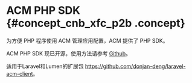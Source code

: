 # ACM PHP SDK {#concept_cnb_xfc_p2b .concept}

为方便 PHP 程序使用 ACM 管理应用配置，ACM 提供了 PHP SDK。

ACM PHP SDK 现已开源，使用方法请参考 [Github](https://github.com/alibaba/acm-sdk-php)。

适用于Laravel和Lumen的扩展包 <https://github.com/donjan-deng/laravel-acm-client>。


